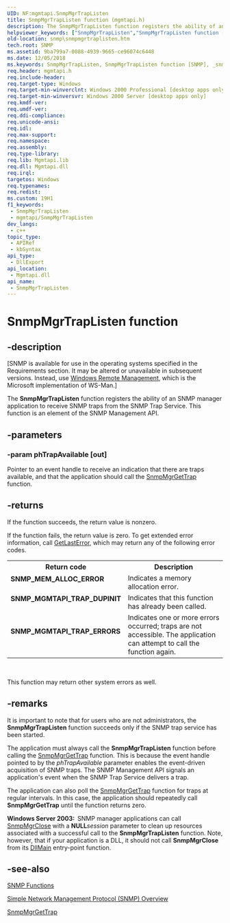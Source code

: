 ```yaml
---
UID: NF:mgmtapi.SnmpMgrTrapListen
title: SnmpMgrTrapListen function (mgmtapi.h)
description: The SnmpMgrTrapListen function registers the ability of an SNMP manager application to receive SNMP traps from the SNMP Trap Service. This function is an element of the SNMP Management API.
helpviewer_keywords: ["SnmpMgrTrapListen","SnmpMgrTrapListen function [SNMP]","_snmp_snmpmgrtraplisten","mgmtapi/SnmpMgrTrapListen","snmp.snmpmgrtraplisten"]
old-location: snmp\snmpmgrtraplisten.htm
tech.root: SNMP
ms.assetid: 9ba799a7-0088-4939-9665-ce96074c6448
ms.date: 12/05/2018
ms.keywords: SnmpMgrTrapListen, SnmpMgrTrapListen function [SNMP], _snmp_snmpmgrtraplisten, mgmtapi/SnmpMgrTrapListen, snmp.snmpmgrtraplisten
req.header: mgmtapi.h
req.include-header: 
req.target-type: Windows
req.target-min-winverclnt: Windows 2000 Professional [desktop apps only]
req.target-min-winversvr: Windows 2000 Server [desktop apps only]
req.kmdf-ver: 
req.umdf-ver: 
req.ddi-compliance: 
req.unicode-ansi: 
req.idl: 
req.max-support: 
req.namespace: 
req.assembly: 
req.type-library: 
req.lib: Mgmtapi.lib
req.dll: Mgmtapi.dll
req.irql: 
targetos: Windows
req.typenames: 
req.redist: 
ms.custom: 19H1
f1_keywords:
 - SnmpMgrTrapListen
 - mgmtapi/SnmpMgrTrapListen
dev_langs:
 - c++
topic_type:
 - APIRef
 - kbSyntax
api_type:
 - DllExport
api_location:
 - Mgmtapi.dll
api_name:
 - SnmpMgrTrapListen
---
```


# SnmpMgrTrapListen function


## -description

<p class="CCE_Message">[SNMP is available for use in the operating systems specified in the Requirements section. It may be altered or unavailable in subsequent versions. Instead, use <a href="https://docs.microsoft.com/windows/desktop/WinRM/portal">Windows Remote Management</a>, which is the Microsoft implementation of WS-Man.]

The
				<b>SnmpMgrTrapListen</b> function registers the ability of an SNMP manager application to receive SNMP traps from the SNMP Trap Service. This function is an element of the SNMP Management API.

## -parameters

### -param phTrapAvailable [out]

Pointer to an event handle to receive an indication that there are traps available, and that the application should call the 
<a href="https://docs.microsoft.com/windows/desktop/api/mgmtapi/nf-mgmtapi-snmpmgrgettrap">SnmpMgrGetTrap</a> function.

## -returns

If the function succeeds, the return value is nonzero.

If the function fails, the return value is zero. To get extended error information, call 
<a href="https://docs.microsoft.com/windows/desktop/api/errhandlingapi/nf-errhandlingapi-getlasterror">GetLastError</a>, which may return any of the following error codes.

<table>
<tr>
<th>Return code</th>
<th>Description</th>
</tr>
<tr>
<td width="40%">
<dl>
<dt><b>SNMP_MEM_ALLOC_ERROR</b></dt>
</dl>
</td>
<td width="60%">
Indicates a memory allocation error.

</td>
</tr>
<tr>
<td width="40%">
<dl>
<dt><b>SNMP_MGMTAPI_TRAP_DUPINIT</b></dt>
</dl>
</td>
<td width="60%">
Indicates that this function has already been called.

</td>
</tr>
<tr>
<td width="40%">
<dl>
<dt><b>SNMP_MGMTAPI_TRAP_ERRORS</b></dt>
</dl>
</td>
<td width="60%">
Indicates one or more errors occurred; traps are not accessible. The application can attempt to call the function again.

</td>
</tr>
</table>
 

This function may return other system errors as well.

## -remarks

It is important to note that for users who are not administrators, the 
<b>SnmpMgrTrapListen</b> function succeeds only if the SNMP trap service has been started.

The application must always call the 
<b>SnmpMgrTrapListen</b> function before calling the 
<a href="https://docs.microsoft.com/windows/desktop/api/mgmtapi/nf-mgmtapi-snmpmgrgettrap">SnmpMgrGetTrap</a> function. This is because the event handle pointed to by the <i>phTrapAvailable</i> parameter enables the event-driven acquisition of SNMP traps. The SNMP Management API signals an application's event when the SNMP Trap Service delivers a trap.

The application can also poll the 
<a href="https://docs.microsoft.com/windows/desktop/api/mgmtapi/nf-mgmtapi-snmpmgrgettrap">SnmpMgrGetTrap</a> function for traps at regular intervals. In this case, the application should repeatedly call 
<b>SnmpMgrGetTrap</b> until the function returns zero.

<b>Windows Server 2003:  </b>SNMP manager applications can call 
<a href="https://docs.microsoft.com/windows/desktop/api/mgmtapi/nf-mgmtapi-snmpmgrclose">SnmpMgrClose</a> with a <b>NULL</b><i>session</i> parameter to clean up resources associated with a successful call to the 
<b>SnmpMgrTrapListen</b> function. Note, however, that if your application is a DLL, it should not call 
<b>SnmpMgrClose</b> from its 
<a href="https://docs.microsoft.com/windows/desktop/Dlls/dllmain">DllMain</a> entry-point function.

## -see-also

<a href="https://docs.microsoft.com/windows/desktop/SNMP/snmp-functions">SNMP Functions</a>



<a href="https://docs.microsoft.com/windows/desktop/SNMP/simple-network-management-protocol-snmp-">Simple Network Management Protocol (SNMP) Overview</a>



<a href="https://docs.microsoft.com/windows/desktop/api/mgmtapi/nf-mgmtapi-snmpmgrgettrap">SnmpMgrGetTrap</a>

